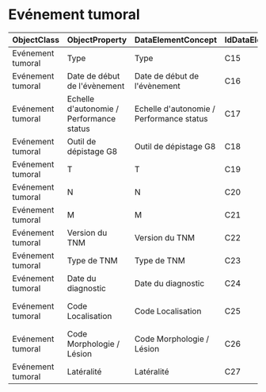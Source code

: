 # Evénement tumoral

| ObjectClass | ObjectProperty | DataElementConcept | IdDataElementConcept | ConceptualDomain | DataElementConceptDefFR | DataElementConceptDefEN |
| ----------- | -------------- | ------------------ | -------------------- | ---------------- | ----------------------- | ----------------------- |
| Evénement tumoral | Type | Type | C15 |  |  |  |
| Evénement tumoral | Date de début de l'évènement | Date de début de l'évènement | C16 |  |  |  |
| Evénement tumoral | Echelle d'autonomie / Performance status | Echelle d'autonomie / Performance status | C17 | [OMS](https://github.com/ylaizet/OSIRIS/blob/master/docs/ConceptualDomain/OMS.md#OMS) |  |  |
| Evénement tumoral | Outil de dépistage G8 | Outil de dépistage G8 | C18 |  |  |  |
| Evénement tumoral | T | T | C19 |  |  |  |
| Evénement tumoral | N | N | C20 |  |  |  |
| Evénement tumoral | M | M | C21 |  |  |  |
| Evénement tumoral | Version du TNM | Version du TNM | C22 |  |  |  |
| Evénement tumoral | Type de TNM | Type de TNM | C23 |  |  |  |
| Evénement tumoral | Date du diagnostic | Date du diagnostic | C24 |  |  |  |
| Evénement tumoral | Code Localisation | Code Localisation | C25 | [CIM-O-3 Topo](https://github.com/ylaizet/OSIRIS/blob/master/docs/ConceptualDomain/CIM-O-3 Topo.md#CIM-O-3 Topo) |  |  |
| Evénement tumoral | Code Morphologie / Lésion | Code Morphologie / Lésion | C26 | [CIM-O-3 Morpho](https://github.com/ylaizet/OSIRIS/blob/master/docs/ConceptualDomain/CIM-O-3 Morpho.md#CIM-O-3 Morpho) |  |  |
| Evénement tumoral | Latéralité | Latéralité | C27 |  |  |  |
